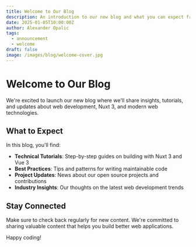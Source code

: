 ```yaml
---
title: Welcome to Our Blog
description: An introduction to our new blog and what you can expect from our content
date: 2025-01-05T10:00:00Z
author: Alexander Opalic
tags:
  - announcement
  - welcome
draft: false
image: /images/blog/welcome-cover.jpg
---
```


# Welcome to Our Blog

We're excited to launch our new blog where we'll share insights, tutorials, and updates about web development, Nuxt 3, and modern web technologies.

## What to Expect

In this blog, you'll find:

- **Technical Tutorials**: Step-by-step guides on building with Nuxt 3 and Vue 3
- **Best Practices**: Tips and patterns for writing maintainable code
- **Project Updates**: News about our open source projects and contributions
- **Industry Insights**: Our thoughts on the latest web development trends

## Stay Connected

Make sure to check back regularly for new content. We're committed to sharing valuable content that helps you build better web applications.

Happy coding!
